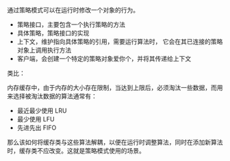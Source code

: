 
通过策略模式可以在运行时修改一个对象的行为。

- 策略接口，主要包含一个执行策略的方法
- 具体策略，策略接口的实现
- 上下文，维护指向具体策略的引用，需要运行算法时， 它会在其已连接的策略对象上调用执行方法
- 客户端，会创建一个特定的策略对象爱你个，并将其传递给上下文

类比：

内存缓存中，由于内存的大小存在限制，当达到上限后，必须淘汰一些数据，而用来选择被淘汰数据的算法通常有：
- 最近最少使用 LRU
- 最少使用 LFU
- 先进先出 FIFO

那么该如何将缓存类与这些算法解耦，以便在运行时调整算法，同时在添加新算法时，缓存类不应改变。这就是策略模式使用的场景。